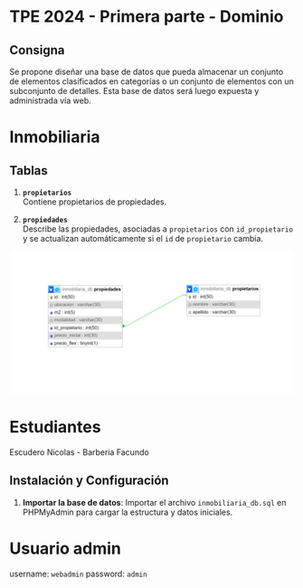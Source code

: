 # TPE 2024 - Primera parte - Dominio
## Consigna

Se propone diseñar una base de datos que pueda almacenar un conjunto de elementos
clasificados en categorías o un conjunto de elementos con un subconjunto de
detalles. Esta base de datos será luego expuesta y administrada vía web.


# Inmobiliaria
## Tablas
1.  **`propietarios`**  
   Contiene propietarios de propiedades.

2. **`propiedades`**  
   Describe las propiedades, asociadas a `propietarios` con `id_propietario` y se actualizan automáticamente si el `id` de `propietario` cambia.

   
![](https://github.com/N1ckyto/Inmobiliaria_WEB2/blob/main/Inmobiliria_db.png)

# Estudiantes
Escudero Nicolas - Barberia Facundo

## Instalación y Configuración

1. **Importar la base de datos**:
   Importar el archivo `inmobiliaria_db.sql` en PHPMyAdmin para cargar la estructura y datos iniciales.

# Usuario admin
username: `webadmin`
password: `admin`

